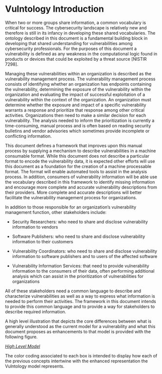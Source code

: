 # Vulntology Introduction

When two or more groups share information, a common vocabulary is critical for success. The cybersecurity landscape is relatively new and therefore is still in its infancy in developing these shared vocabularies. The ontology described in this document is a fundamental building block in developing that shared understanding for vulnerabilities among cybersecurity professionals. For the purposes of this document a vulnerability is defined as any weakness in the computational logic found in products or devices that could be exploited by a threat source [NISTIR 7298].

Managing these vulnerabilities within an organization is described as the vulnerability management process. The vulnerability management process consists of identifying whether an organization has endpoints containing the vulnerability, determining the exposure of the vulnerability within the organization and evaluating the impact of successful exploitation of a vulnerability within the context of the organization. An organization must determine whether the exposure and impact of a specific vulnerability warrants a response and prioritize that response among other critical activities. Organizations then need to make a similar decision for each vulnerability. The analysis needed to inform the prioritization is currently a time-consuming, manual process and is often based on reading security bulletins and vendor advisories which sometimes provide incomplete or conflicting information.

This document defines a framework that improves upon this manual process by supplying a mechanism to describe vulnerabilities in a machine consumable format. While this document does not describe a particular format to encode the vulnerability data, it is expected other efforts will use this document as a foundation for the creation of a machine processable format. The format will enable automated tools to assist in the analysis process. In addition, consumers of vulnerability information will be able use the vocabulary described in this framework to identify missing information and encourage more complete and accurate vulnerability descriptions from their providers. More complete and accurate descriptions will better facilitate the vulnerability management process for organizations.

In addition to those responsible for an organization’s vulnerability management function, other stakeholders include:

* Security Researchers: who need to share and disclose vulnerability information to vendors

* Software Publishers: who need to share and disclose vulnerability information to their customers

* Vulnerability Coordinators: who need to share and disclose vulnerability information to software publishers and to users of the affected software

* Vulnerability Information Services: that need to provide vulnerability information to the consumers of their data, often performing additional analysis which can assist in the prioritization of vulnerabilities for organizations

All of these stakeholders need a common language to describe and characterize vulnerabilities as well as a way to express what information is needed to perform their activities. The framework in this document intends to provide this common language and to provide a way for stakeholders to describe required information.

A high level illustration that depicts the core differences between what is generally understood as the current model for a vulnerability and what this document proposes as enhancements to that model is provided with the following figure. 

*[High Level Model](../figures/high-level-model.pdf)* 

The color coding associated to each box is intended to display how each of the previous concepts intertwine with the enhanced representation the Vulntology model represents.